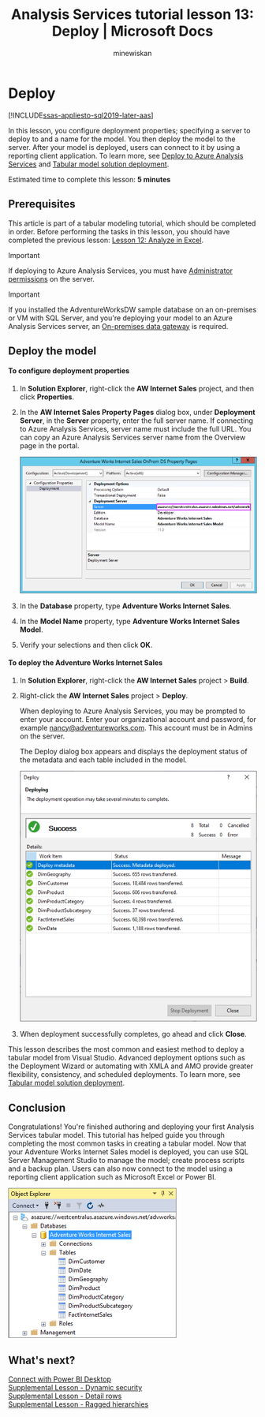 ﻿---
title: "Analysis Services tutorial lesson 13: Deploy | Microsoft Docs"
ms.date: 02/20/2020
ms.prod: sql
ms.technology: analysis-services
ms.custom: tabular-models
ms.topic: tutorial
ms.author: owend
ms.reviewer: owend
author: minewiskan
---
# Deploy

[!INCLUDE[ssas-appliesto-sql2019-later-aas](../../includes/ssas-appliesto-sql2019-later-aas.md)]

In this lesson, you configure deployment properties; specifying a server to deploy to and a name for the model. You then deploy the model to the server. After your model is deployed, users can connect to it by using a reporting client application. To learn more, see [Deploy to Azure Analysis Services](https://docs.microsoft.com/azure/analysis-services/analysis-services-deploy) and [Tabular model solution deployment](../deployment/tabular-model-solution-deployment-ssas-tabular.md).  
  
Estimated time to complete this lesson: **5 minutes**  
  
## Prerequisites  

This article is part of a tabular modeling tutorial, which should be completed in order. Before performing the tasks in this lesson, you should have completed the previous lesson: [Lesson 12: Analyze in Excel](../tutorial-tabular-1400/as-lesson-12-analyze-in-excel.md).  

> [!IMPORTANT]  
> If deploying to Azure Analysis Services, you must have [Administrator permissions](https://docs.microsoft.com/azure/analysis-services/analysis-services-server-admins) on the server.  

> [!IMPORTANT]  
> If you installed the AdventureWorksDW sample database on an on-premises or VM with SQL Server, and you're deploying your model to an Azure Analysis Services server, an [On-premises data gateway](https://docs.microsoft.com/azure/analysis-services/analysis-services-gateway) is required.
  
## Deploy the model  
  
#### To configure deployment properties  

1.  In **Solution Explorer**, right-click the **AW Internet Sales** project, and then click **Properties**.  
  
2.  In the **AW Internet Sales Property Pages** dialog box, under **Deployment Server**, in the **Server** property, enter the full server name. If connecting to Azure Analysis Services, server name must include the full URL. You can copy an Azure Analysis Services server name from the Overview page in the portal.

    ![as-lesson13-deploy-property](../tutorial-tabular-1400/media/as-lesson13-deploy-property.png)
  
3.  In the **Database** property, type **Adventure Works Internet Sales**.  
  
4.  In the **Model Name** property, type **Adventure Works Internet Sales Model**.  
  
5.  Verify your selections and then click **OK**.  
  
#### To deploy the Adventure Works Internet Sales
  
1.  In **Solution Explorer**, right-click the **AW Internet Sales** project > **Build**.  

2.  Right-click the **AW Internet Sales** project > **Deploy**.

    When deploying to Azure Analysis Services, you may be prompted to enter your account. Enter your organizational account and password, for example nancy@adventureworks.com. This account must be in Admins on the server.
  
    The Deploy dialog box appears and displays the deployment status of the metadata and each table included in the model.  
    
    ![as-lesson13-deploy-status](../tutorial-tabular-1400/media/as-lesson13-deploy-status.png)
  
3. When deployment successfully completes, go ahead and click **Close**.  
  

This lesson describes the most common and easiest method to deploy a tabular model from Visual Studio. Advanced deployment options such as the Deployment Wizard or automating with XMLA and AMO provide greater flexibility, consistency, and scheduled deployments. To learn more, see [Tabular model solution deployment](../deployment/tabular-model-solution-deployment-ssas-tabular.md).

## Conclusion  

Congratulations! You're finished authoring and deploying your first Analysis Services tabular model. This tutorial has helped guide you through completing the most common tasks in creating a tabular model. Now that your Adventure Works Internet Sales model is deployed, you can use SQL Server Management Studio to manage the model; create process scripts and a backup plan. Users can also now connect to the model using a reporting client application such as Microsoft Excel or Power BI.  

![as-lesson13-ssms](../tutorial-tabular-1400/media/as-lesson13-ssms.png)
  
## What's next?
[Connect with Power BI Desktop](https://docs.microsoft.com/azure/analysis-services/analysis-services-connect-pbi)   
[Supplemental Lesson - Dynamic security](../tutorial-tabular-1400/as-supplemental-lesson-dynamic-security.md)   
[Supplemental Lesson - Detail rows](../tutorial-tabular-1400/as-supplemental-lesson-detail-rows.md)   
[Supplemental Lesson - Ragged hierarchies](../tutorial-tabular-1400/as-supplemental-lesson-ragged-hierarchies.md)   
